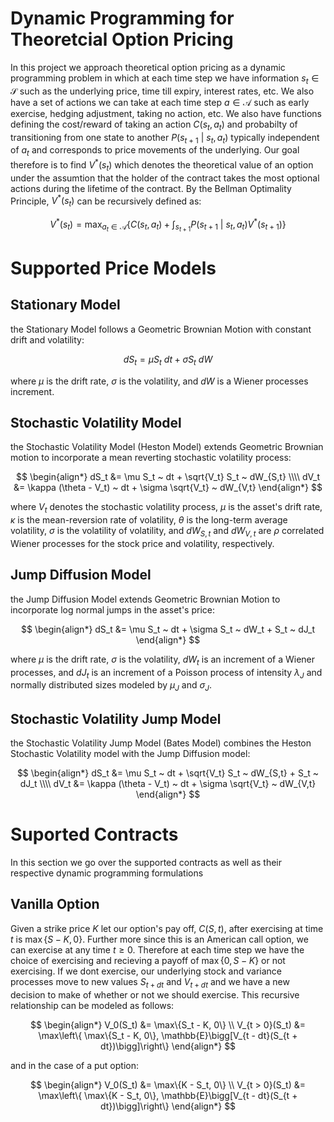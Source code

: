 # Dynamic Programming for Theoretcial Option Pricing

In this project we approach theoretical option pricing as a dynamic programming problem in which at each time step we have information $s_t \in \mathcal{S}$ such as the underlying price, time till expiry, interest rates, etc. We also have a set of actions we can take at each time step $a \in \mathcal{A}$ such as early exercise, hedging adjustment, taking no action, etc. We also have functions defining the cost/reward of taking an action $C(s_t, a_t)$ and probabilty of transitioning from one state to another $P(s_{t + 1} ~|~ s_t, a_t)$ typically independent of $a_t$ and corresponds to price movements of the underlying. Our goal therefore is to find $V^*(s_t)$ which denotes the theoretical value of an option under the assumtion that the holder of the contract takes the most optional actions during the lifetime of the contract. By the Bellman Optimality Principle, $V^*(s_t)$ can be recursively defined as:

$$
\begin{equation*}
V^*(s_t) = 
    \max_{a_t \in \mathcal{A}} 
    \left\{
        C(s_t, a_t) + \int_{s_{t+1}} P(s_{t + 1} ~|~ s_t, a_t) V^*(s_{t + 1})  
    \right\}
\end{equation*}
$$


# Supported Price Models
## Stationary Model
the Stationary Model follows a Geometric Brownian Motion with constant drift and volatility:

$$ 
dS_t = \mu S_t ~ dt + \sigma S_t ~ dW
$$ 

where $\mu$ is the drift rate, $\sigma$ is the volatility, and $dW$ is a Wiener processes increment.


## Stochastic Volatility Model
the Stochastic Volatility Model (Heston Model) extends Geometric Brownian motion to incorporate a mean reverting stochastic volatility process:

$$ 
\begin{align*}
dS_t &= \mu S_t ~ dt + \sqrt{V_t} S_t ~ dW_{S,t}
\\\\
dV_t &= \kappa (\theta - V_t) ~ dt + \sigma \sqrt{V_t} ~ dW_{V,t}
\end{align*}
$$ 

where $V_t$ denotes the stochastic volatility process, $\mu$ is the asset's drift rate, $\kappa$ is the mean-reversion rate of volatility, $\theta$ is the long-term average volatility, $\sigma$ is the volatility of volatility, and $dW_{S,t}$ and $dW_{V,t}$ are $\rho$ correlated Wiener processes for the stock price and volatility, respectively.

## Jump Diffusion Model
the Jump Diffusion Model extends Geometric Brownian Motion to incorporate log normal jumps in the asset's price:

$$ 
\begin{align*}
dS_t &= \mu S_t ~ dt + \sigma S_t ~ dW_t + S_t ~ dJ_t
\end{align*}
$$ 

where $\mu$ is the drift rate, $\sigma$ is the volatility, $dW_t$ is an increment of a Wiener processes, and $dJ_t$ is an increment of a Poisson process of intensity $\lambda_J$ and normally distributed sizes modeled by $\mu_J$ and $\sigma_J$.


## Stochastic Volatility Jump Model
the Stochastic Volatility Jump Model (Bates Model) combines the Heston Stochastic Volatility model with the Jump Diffusion model:

$$ 
\begin{align*}
dS_t &= \mu S_t ~ dt + \sqrt{V_t} S_t ~ dW_{S,t} + S_t ~ dJ_t
\\\\
dV_t &= \kappa (\theta - V_t) ~ dt + \sigma \sqrt{V_t} ~ dW_{V,t}
\end{align*}
$$ 




# Suported Contracts
In this section we go over the supported contracts as well as their respective dynamic programming formulations

## Vanilla Option

Given a strike price $K$ let our option's pay off, $C(S, t)$, after exercising at time $t$ is $\max\{S - K, 0\}$. Further more since this is an American call option, we can exercise at any time $t \ge 0$. Therefore at each time step we have the choice of exercising and recieving a payoff of $\max\{0, S - K\}$ or not exercising. If we dont exercise, our underlying stock and variance processes move to new values $S_{t + dt}$ and $V_{t + dt}$ and we have a new decision to make of whether or not we should exercise. This recursive relationship can be modeled as follows:

$$
\begin{align*}
V_0(S_t) &= \max\{S_t - K, 0\} \\
V_{t > 0}(S_t) &= \max\left\{ \max\{S_t - K, 0\}, \mathbb{E}\bigg[V_{t - dt}(S_{t + dt})\bigg]\right\}
\end{align*}
$$

and in the case of a put option:

$$
\begin{align*}
V_0(S_t) &= \max\{K - S_t, 0\} \\
V_{t > 0}(S_t) &= \max\left\{ \max\{K - S_t, 0\}, \mathbb{E}\bigg[V_{t - dt}(S_{t + dt})\bigg]\right\}
\end{align*}
$$
